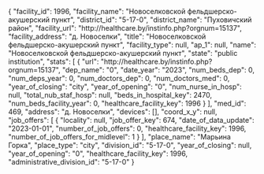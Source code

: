 {
    "facility_id": 1996,
    "facility_name": "Новоселковской фельдшерско-акушерский пункт",
    "district_id": "5-17-0",
    "district_name": "Пуховичский район",
    "facility_url": "http:\/\/healthcare.by\/instinfo.php?orgnum=15137",
    "facility_address": "д. Новоселки",
    "title": "Новоселковской фельдшерско-акушерский пункт",
    "facility_type": null,
    "ap_1": null,
    "name": "Новоселковской фельдшерско-акушерский пункт",
    "state": "public institution",
    "stats": [
        {
            "url": "http:\/\/healthcare.by\/instinfo.php?orgnum=15137",
            "dep_name": "0",
            "date_year": "2023",
            "num_beds_dep": 0,
            "num_deps_year": 0,
            "num_doctors_dep": 0,
            "num_doctors_med": 0,
            "year_of_closing": "city",
            "year_of_opening": "0",
            "num_nurse_in_hosp": null,
            "total_nub_staf_hosp": null,
            "beds_in_hospital_key": 2470,
            "num_beds_facility_year": 0,
            "healthcare_facility_key": 1996
        }
    ],
    "med_id": 469,
    "address": "д. Новоселки",
    "devices": [],
    "coord_x_y": null,
    "job_offers": [
        {
            "locality": null,
            "job_offer_key": 674,
            "date_of_data_update": "2023-01-01",
            "number_of_job_offers": 0,
            "healthcare_facility_key": 1996,
            "number_of_job_offers_for_midlevel": 1
        }
    ],
    "place_name": "Марьина Горка",
    "place_type": "city",
    "division_id": "5-17-0",
    "year_of_closing": null,
    "year_of_opening": "0",
    "healthcare_facility_key": 1996,
    "administrative_division_id": "5-17-0"
}